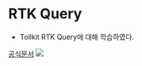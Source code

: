 # RTK Query

- Tollkit RTK Query에 대해 학습하였다.

[공식문서](https://junsangyu.gitbook.io/rtk-query/)
![](https://velog.velcdn.com/images/regis100/post/8718a6eb-79fb-4671-a6fc-4c1274d5b075/image.jpeg)
